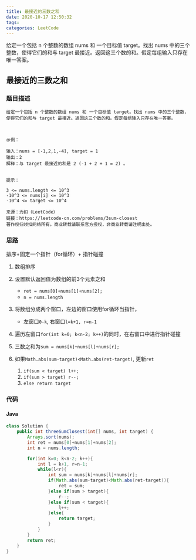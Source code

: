 ```yaml
---
title: 最接近的三数之和
date: 2020-10-17 12:50:32
tags: 
categories: LeetCode
---
```


给定一个包括 n 个整数的数组 nums 和 一个目标值 target。找出 nums 中的三个整数，使得它们的和与 target 最接近。返回这三个数的和。假定每组输入只存在唯一答案。

<!-- more -->

## 最接近的三数之和

### 题目描述

```
给定一个包括 n 个整数的数组 nums 和 一个目标值 target。找出 nums 中的三个整数，使得它们的和与 target 最接近。返回这三个数的和。假定每组输入只存在唯一答案。

 

示例：

输入：nums = [-1,2,1,-4], target = 1
输出：2
解释：与 target 最接近的和是 2 (-1 + 2 + 1 = 2) 。
 

提示：

3 <= nums.length <= 10^3
-10^3 <= nums[i] <= 10^3
-10^4 <= target <= 10^4

来源：力扣（LeetCode）
链接：https://leetcode-cn.com/problems/3sum-closest
著作权归领扣网络所有。商业转载请联系官方授权，非商业转载请注明出处。
```

### 思路

排序+固定一个指针（for循环）+ 指针碰撞

1. 数组排序

2. 设置默认返回值为数组的前3个元素之和
   - `ret = nums[0]+nums[1]+nums[2];`
   - `n = nums.length`

3. 将数组分成两个窗口，左边的窗口使用for循环当指针，
   - 左窗口`0-k`, 右窗口`l=k+1, r=n-1`
4. 遍历左窗口`for(int k=0; k<n-2; k++)`的同时，在右窗口中进行指针碰撞
5. 三数之和为`sum = nums[k]+nums[l]+nums[r];`
6. 如果`Math.abs(sum-target)<Math.abs(ret-target)`, 更新`ret`
   1. `if(sum < target) l++;` 
   2. `if(sum > target) r--;`
   3. `else return target`

### 代码

#### Java

```java
class Solution {
    public int threeSumClosest(int[] nums, int target) {
        Arrays.sort(nums);
        int ret = nums[0]+nums[1]+nums[2];
        int n = nums.length;

        for(int k=0; k<n-2; k++){
            int l = k+1, r=n-1;
            while(l<r){
                int sum = nums[k]+nums[l]+nums[r];
                if(Math.abs(sum-target)<Math.abs(ret-target)){
                    ret = sum;
                }else if(sum > target){
                    r--;
                }else if(sum < target){
                    l++;
                }else{
                    return target;
                }
            }
        }
        return ret;
    }
}
```





